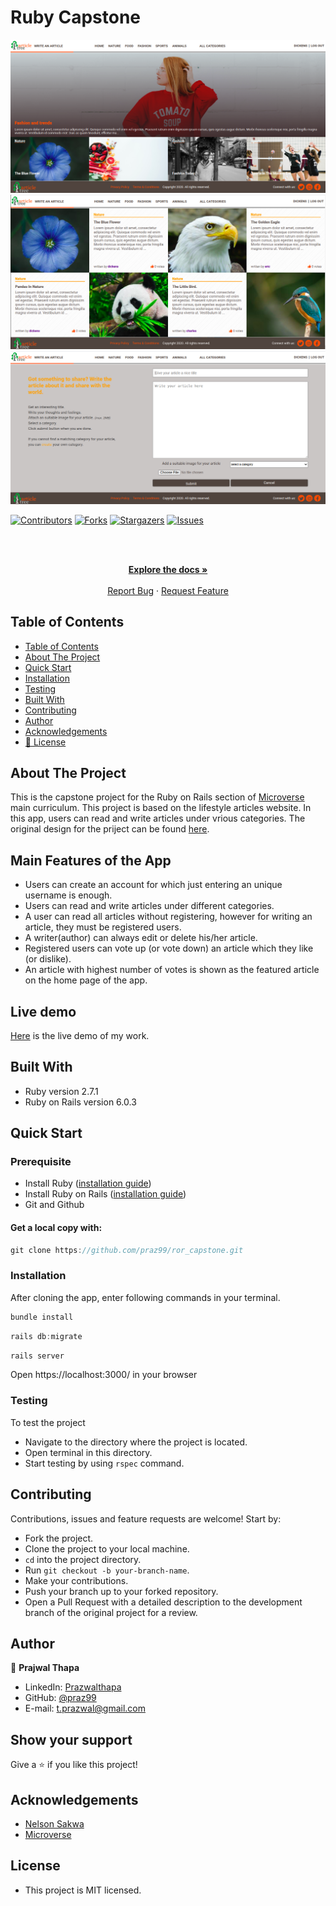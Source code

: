 # Ruby Capstone
![homepage](docs/homepage.png)
![category_show](docs/category_show.png)
![form](docs/article_form.png)

<!--
*** Thanks for checking out this README Template. If you have a suggestion that would
*** make this better, please fork the repo and create a pull request or simply open
*** an issue with the tag "enhancement".
*** Thanks again! Now go create something AMAZING! :D
-->

<!-- PROJECT SHIELDS -->
<!--
*** I'm using markdown "reference style" links for readability.
*** Reference links are enclosed in brackets [ ] instead of parentheses ( ).
*** See the bottom of this document for the declaration of the reference variables
*** for contributors-url, forks-url, etc. This is an optional, concise syntax you may use.
*** https://www.markdownguide.org/basic-syntax/#reference-style-links
-->
[![Contributors][contributors-shield]][contributors-url]
[![Forks][forks-shield]][forks-url]
[![Stargazers][stars-shield]][stars-url]
[![Issues][issues-shield]][issues-url]

<!-- PROJECT LOGO -->
<br />
<p align="center">
  <a href="https://github.com/praz99/ror_capstone">
  </a>

  <br />
  <a href="https://github.com/praz99/ror_capstone"><strong>Explore the docs »</strong></a>
  <br />
  <br />
  <a href="https://github.com/praz99/ror_capstone/issues">Report Bug</a>
  ·
  <a href="https://github.com/praz99/ror_capstone/issues">Request Feature</a>
</p>

<!-- TABLE OF CONTENTS -->
## Table of Contents

- [Table of Contents](#table-of-contents)
- [About The Project](#about-the-project)
- [Quick Start](#quick-start)
- [Installation](#installation)
- [Testing](#testing)
- [Built With](#built-with)
- [Contributing](#contributing)
- [Author](#author)
- [Acknowledgements](#acknowledgements)
- [📝 License](#license)

<!-- ABOUT THE PROJECT -->
## About The Project

This is the capstone project for the Ruby on Rails section of [Microverse](https://www.microverse.org/)  main curriculum. This project is based on the lifestyle articles website. In this app, users can read and write articles under vrious categories. The original design for the priject can be found [here](https://www.behance.net/gallery/14554909/liFEsTlye-Mobile-version).
<!-- ABOUT THE PROJECT -->

## Main Features of the App
* Users can create an account for which just entering an unique username is enough.
* Users can read and write articles under different categories.
* A user can read all articles without registering, however for writing an article, they must be registered users.
* A writer(author) can always edit or delete his/her article.
* Registered users can vote up (or vote down) an article which they like (or dislike).
* An article with highest number of votes is shown as the featured article on the home page of the app.

## Live demo
[Here](https://serene-reaches-80199.herokuapp.com/) is the live demo of my work.

## Built With

- Ruby version 2.7.1
- Ruby on Rails version 6.0.3

## Quick Start

### Prerequisite
* Install Ruby ([installation guide](https://www.ruby-lang.org/en/documentation/installation/))
* Install Ruby on Rails ([installation guide](https://guides.rubyonrails.org/getting_started.html#creating-a-new-rails-project-installing-rails))
* Git and Github

#### Get a local copy with:<br>
```js
git clone https://github.com/praz99/ror_capstone.git
```

### Installation

After cloning the app, enter following commands in your terminal.
```js
bundle install
```
```js
rails db:migrate
```
```js
rails server
```
Open https://localhost:3000/ in your browser

### Testing

To test the project

- Navigate to the directory where the project is located.
- Open terminal in this directory.
- Start testing by using `rspec` command.

## Contributing
Contributions, issues and feature requests are welcome! Start by:
* Fork the project.
* Clone the project to your local machine.
* `cd` into the project directory.
* Run `git checkout -b your-branch-name`.
* Make your contributions.
* Push your branch up to your forked repository.
* Open a Pull Request with a detailed description to the development branch of the original project for a review.
<!-- CONTACT -->
## Author

👤 **Prajwal Thapa** 
    
- LinkedIn: [Prazwalthapa](www.linkedin.com/in/prazwal-thapa/) 
- GitHub: [@praz99](https://github.com/praz99)
- E-mail: t.prazwal@gmail.com

## Show your support

Give a ⭐️ if you like this project!

<!-- ACKNOWLEDGEMENTS -->
## Acknowledgements
* [Nelson Sakwa](https://www.behance.net/sakwadesignstudio)
* [Microverse](https://www.microverse.org/)

<!-- MARKDOWN LINKS & IMAGES -->
<!-- https://www.markdownguide.org/basic-syntax/#reference-style-links -->
[contributors-shield]: https://img.shields.io/github/contributors/praz99/ruby_capstone.svg?style=flat-square
[contributors-url]: https://github.com/praz99/ruby_capstone/graphs/contributors
[forks-shield]: https://img.shields.io/github/forks/praz99/ruby_tic_tac_toe.svg?style=flat-square
[forks-url]: https://github.com/praz99/ruby_capstone/network/members
[stars-shield]: https://img.shields.io/github/stars/praz99/ruby_tic_tac_toe.svg?style=flat-square
[stars-url]: https://github.com/praz99/ruby_capstone/stargazers
[issues-shield]: https://img.shields.io/github/issues/praz99/ruby_tic_tac_toe.svg?style=flat-square
[issues-url]: https://github.com/praz99/ruby_capstone/issues

## License
- This project is MIT licensed.